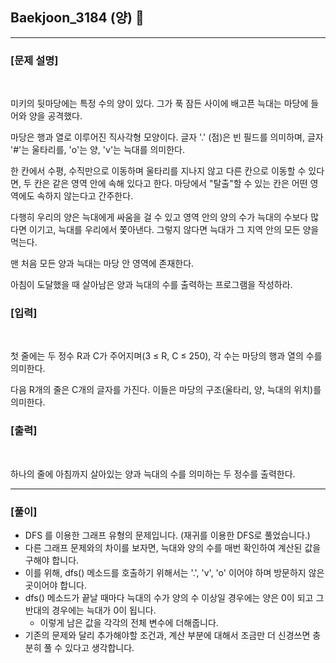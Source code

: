 ## Baekjoon_3184 (양) 🚀
___


### **[문제 설명]**
<br>

미키의 뒷마당에는 특정 수의 양이 있다. 그가 푹 잠든 사이에 배고픈 늑대는 마당에 들어와 양을 공격했다.

마당은 행과 열로 이루어진 직사각형 모양이다. 글자 '.' (점)은 빈 필드를 의미하며, 글자 '#'는 울타리를, 'o'는 양, 'v'는 늑대를 의미한다.

한 칸에서 수평, 수직만으로 이동하며 울타리를 지나지 않고 다른 칸으로 이동할 수 있다면, 두 칸은 같은 영역 안에 속해 있다고 한다. 마당에서 "탈출"할 수 있는 칸은 어떤 영역에도 속하지 않는다고 간주한다.

다행히 우리의 양은 늑대에게 싸움을 걸 수 있고 영역 안의 양의 수가 늑대의 수보다 많다면 이기고, 늑대를 우리에서 쫓아낸다. 그렇지 않다면 늑대가 그 지역 안의 모든 양을 먹는다.

맨 처음 모든 양과 늑대는 마당 안 영역에 존재한다.

아침이 도달했을 때 살아남은 양과 늑대의 수를 출력하는 프로그램을 작성하라.


### **[입력]**
<br>

첫 줄에는 두 정수 R과 C가 주어지며(3 ≤ R, C ≤ 250), 각 수는 마당의 행과 열의 수를 의미한다.

다음 R개의 줄은 C개의 글자를 가진다. 이들은 마당의 구조(울타리, 양, 늑대의 위치)를 의미한다.

### **[출력]**
<br>

하나의 줄에 아침까지 살아있는 양과 늑대의 수를 의미하는 두 정수를 출력한다.

___


### **[풀이]**

- DFS 를 이용한 그래프 유형의 문제입니다. (재귀를 이용한 DFS로 풀었습니다.)
- 다른 그래프 문제와의 차이를 보자면, 늑대와 양의 수를 매번 확인하여 계산된 값을 구해야 합니다.
- 이를 위해, dfs() 메소드를 호출하기 위해서는 '.', 'v', 'o' 이어야 하며 방문하지 않은 곳이어야 합니다.
- dfs() 메소드가 끝날 때마다 늑대의 수가 양의 수 이상일 경우에는 양은 0이 되고 그 반대의 경우에는 늑대가 0이 됩니다.
  - 이렇게 남은 값을 각각의 전체 변수에 더해줍니다.
- 기존의 문제와 달리 추가해야할 조건과, 계산 부분에 대해서 조금만 더 신경쓰면 충분히 풀 수 있다고 생각합니다.
 